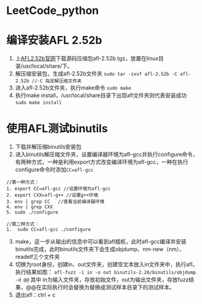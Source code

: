 # LeetCode_python

# 编译安装AFL 2.52b
1. 上[AFL2.52b官网](http://lcamtuf.coredump.cx/afl/)下载源码压缩包afl-2.52b.tgz，放置在linux目录/usr/local/share/下。
2. 解压缩安装包，生成afl-2.52b文件夹
```sudo tar -zxvf afl-2.52b -C afl-2.52b //-C 指定解压缩文件夹```
3. 进入afl-2.52b文件夹，执行make命令
```sudo make```
4. 执行make install，/usr/local/share目录下出现afl文件夹则代表安装成功
```sudo make install```

# 使用AFL测试binutils
1. 下载并解压缩binutils安装包
2. 进入binutils解压缩文件夹，设置编译器环境为afl-gcc并执行configure命令，
有两种方式，一种是利用export方式改变编译环境为afl-gcc，一种在执行configure命令时添加```CC=afl-gcc```
```
//第一种方式：
1. export CC=afl-gcc //设置环境为afl-gcc
2. export CXX=afl-g++ //设置g++环境
3. env | grep CC   //查看当前编译器环境
4. env | grep CXX
5. sudo ./configure 

//第二种方式：
1.  sudo CC=afl-gcc ./configure
```
3. make，这一步从输出的信息中可以看到afl插桩，此时afl-gcc编译并安装binutils完成，此时binutils文件夹下会生成objdump、nm-new（nm）、readelf三个文件夹
4. 切换为root身份，创建in、out文件夹，创建空文本放入in文件夹中，执行afl，执行结果如图：
```afl-fuzz -i in -o out binutils-2.26/binutils/objdump -d @@```
其中 in为输入文件夹，存放初始文件，out为输出文件夹，存放fuzz结果，@@在实际执行时会替换为替换成测试样本目录下的测试样本。
5. 退出afl：ctrl + c
